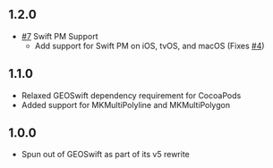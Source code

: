 ## 1.2.0

* [#7](https://github.com/GEOSwift/GEOSwiftMapKit/pull/7) Swift PM Support
    * Add support for Swift PM on iOS, tvOS, and macOS (Fixes
      [#4](https://github.com/GEOSwift/GEOSwiftMapKit/issues/4))

## 1.1.0

* Relaxed GEOSwift dependency requirement for CocoaPods
* Added support for MKMultiPolyline and MKMultiPolygon

## 1.0.0

* Spun out of GEOSwift as part of its v5 rewrite
